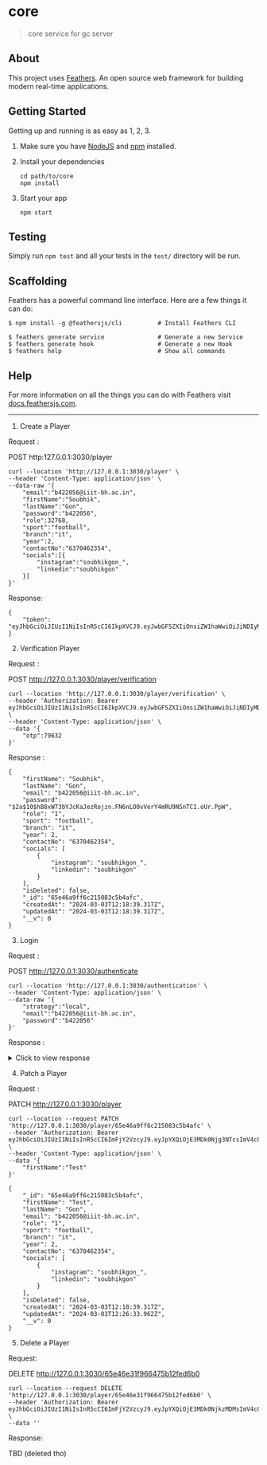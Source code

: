 # core

> core service for gc server

## About

This project uses [Feathers](http://feathersjs.com). An open source web framework for building modern real-time applications.

## Getting Started

Getting up and running is as easy as 1, 2, 3.

1. Make sure you have [NodeJS](https://nodejs.org/) and [npm](https://www.npmjs.com/) installed.
2. Install your dependencies

    ```
    cd path/to/core
    npm install
    ```

3. Start your app

    ```
    npm start
    ```

## Testing

Simply run `npm test` and all your tests in the `test/` directory will be run.

## Scaffolding

Feathers has a powerful command line interface. Here are a few things it can do:

```
$ npm install -g @feathersjs/cli          # Install Feathers CLI

$ feathers generate service               # Generate a new Service
$ feathers generate hook                  # Generate a new Hook
$ feathers help                           # Show all commands
```

## Help

For more information on all the things you can do with Feathers visit [docs.feathersjs.com](http://docs.feathersjs.com).

-----------------------------------------------------

1. Create a Player

Request : 

POST http:127.0.0.1:3030/player

```
curl --location 'http://127.0.0.1:3030/player' \
--header 'Content-Type: application/json' \
--data-raw '{
    "email":"b422056@iiit-bh.ac.in",
    "firstName":"Soubhik",
    "lastName":"Gon",
    "password":"b422056",
    "role":32768,
    "sport":"football",
    "branch":"it",
    "year":2,
    "contactNo":"6370462354",
    "socials":[{
        "instagram":"soubhikgon_",
        "linkedin":"soubhikgon"
    }]
}'
```

Response: 

```
{
    "token": "eyJhbGciOiJIUzI1NiIsInR5cCI6IkpXVCJ9.eyJwbGF5ZXIiOnsiZW1haWwiOiJiNDIyMDU2QGlpaXQtYmguYWMuaW4iLCJmaXJzdE5hbWUiOiJTb3ViaGlrIiwibGFzdE5hbWUiOiJHb24iLCJwYXNzd29yZCI6IiQyYSQxMCRoQjh4VzczYllKY0thSmV6Um9qem4uRk42bkxPMHZWZXJZNG1SVTlOU25UQzEub1VyLlBwVyIsInJvbGUiOjEsInNwb3J0IjoiZm9vdGJhbGwiLCJicmFuY2giOiJpdCIsInllYXIiOjIsImNvbnRhY3RObyI6IjYzNzA0NjIzNTQiLCJzb2NpYWxzIjpbeyJpbnN0YWdyYW0iOiJzb3ViaGlrZ29uXyIsImxpbmtlZGluIjoic291Ymhpa2dvbiJ9XX0sIm90cCI6Nzk2MzIsImlhdCI6MTcwOTQ2NzU1Nn0.PJW_PJnrrbGM1bbKfac7qWGXHHn5N0Mnw79zFG7ZtUA"
}
```


2. Verification Player

Request :

POST http://127.0.0.1:3030/player/verification

```
curl --location 'http://127.0.0.1:3030/player/verification' \
--header 'Authorization: Bearer eyJhbGciOiJIUzI1NiIsInR5cCI6IkpXVCJ9.eyJwbGF5ZXIiOnsiZW1haWwiOiJiNDIyMDU2QGlpaXQtYmguYWMuaW4iLCJmaXJzdE5hbWUiOiJTb3ViaGlrIiwibGFzdE5hbWUiOiJHb24iLCJwYXNzd29yZCI6IiQyYSQxMCRoQjh4VzczYllKY0thSmV6Um9qem4uRk42bkxPMHZWZXJZNG1SVTlOU25UQzEub1VyLlBwVyIsInJvbGUiOjEsInNwb3J0IjoiZm9vdGJhbGwiLCJicmFuY2giOiJpdCIsInllYXIiOjIsImNvbnRhY3RObyI6IjYzNzA0NjIzNTQiLCJzb2NpYWxzIjpbeyJpbnN0YWdyYW0iOiJzb3ViaGlrZ29uXyIsImxpbmtlZGluIjoic291Ymhpa2dvbiJ9XX0sIm90cCI6Nzk2MzIsImlhdCI6MTcwOTQ2NzU1Nn0.PJW_PJnrrbGM1bbKfac7qWGXHHn5N0Mnw79zFG7ZtUA' \
--header 'Content-Type: application/json' \
--data '{
    "otp":79632
}'
```

Response :

```
{
    "firstName": "Soubhik",
    "lastName": "Gon",
    "email": "b422056@iiit-bh.ac.in",
    "password": "$2a$10$hB8xW73bYJcKaJezRojzn.FN6nLO0vVerY4mRU9NSnTC1.oUr.PpW",
    "role": "1",
    "sport": "football",
    "branch": "it",
    "year": 2,
    "contactNo": "6370462354",
    "socials": [
        {
            "instagram": "soubhikgon_",
            "linkedin": "soubhikgon"
        }
    ],
    "isDeleted": false,
    "_id": "65e46a9ff6c215083c5b4afc",
    "createdAt": "2024-03-03T12:18:39.317Z",
    "updatedAt": "2024-03-03T12:18:39.317Z",
    "__v": 0
}
```

3. Login 

Request :

POST http://127.0.0.1:3030/authenticate

```
curl --location 'http://127.0.0.1:3030/authentication' \
--header 'Content-Type: application/json' \
--data-raw '{
    "strategy":"local",
    "email":"b422056@iiit-bh.ac.in",
    "password":"b422056"
}'
```

Response :

<details>
<summary>Click to view response </summary>

```
{
    "accessToken": "eyJhbGciOiJIUzI1NiIsInR5cCI6ImFjY2VzcyJ9.eyJpYXQiOjE3MDk0Njg0NzgsImV4cCI6MTc0MTAwNDQ3OCwiYXVkIjoiaHR0cHM6Ly95b3VyZG9tYWluLmNvbSIsImlzcyI6ImZlYXRoZXJzIiwic3ViIjoiNjVlNDZhOWZmNmMyMTUwODNjNWI0YWZjIiwianRpIjoiYjNiZmE0NjktNjdiMS00ZWNmLTkyZWItNTMwZWI0OWVkZjFlIn0.ji7tjDmk-e99XZxy6N77FpOok2QNGBsZfoI-IiMskME",
    "authentication": {
        "strategy": "local",
        "accessToken": "eyJhbGciOiJIUzI1NiIsInR5cCI6ImFjY2VzcyJ9.eyJpYXQiOjE3MDk0Njg0NzgsImV4cCI6MTc0MTAwNDQ3OCwiYXVkIjoiaHR0cHM6Ly95b3VyZG9tYWluLmNvbSIsImlzcyI6ImZlYXRoZXJzIiwic3ViIjoiNjVlNDZhOWZmNmMyMTUwODNjNWI0YWZjIiwianRpIjoiYjNiZmE0NjktNjdiMS00ZWNmLTkyZWItNTMwZWI0OWVkZjFlIn0.ji7tjDmk-e99XZxy6N77FpOok2QNGBsZfoI-IiMskME",
        "payload": {
            "iat": 1709468478,
            "exp": 1741004478,
            "aud": "https://yourdomain.com",
            "iss": "feathers",
            "sub": "65e46a9ff6c215083c5b4afc",
            "jti": "b3bfa469-67b1-4ecf-92eb-530eb49edf1e"
        }
    },
    "player": {
        "_id": "65e46a9ff6c215083c5b4afc",
        "firstName": "Soubhik",
        "lastName": "Gon",
        "email": "b422056@iiit-bh.ac.in",
        "role": "1",
        "sport": "football",
        "branch": "it",
        "year": 2,
        "contactNo": "6370462354",
        "socials": [
            {
                "instagram": "soubhikgon_",
                "linkedin": "soubhikgon"
            }
        ],
        "isDeleted": false,
        "createdAt": "2024-03-03T12:18:39.317Z",
        "updatedAt": "2024-03-03T12:18:39.317Z",
        "__v": 0
    }
}
```

</details>

4. Patch a Player 

Request : 

PATCH http://127.0.0.1:3030/player

```
curl --location --request PATCH 'http://127.0.0.1:3030/player/65e46a9ff6c215083c5b4afc' \
--header 'Authorization: Bearer eyJhbGciOiJIUzI1NiIsInR5cCI6ImFjY2VzcyJ9.eyJpYXQiOjE3MDk0Njg3NTcsImV4cCI6MTc0MTAwNDc1NywiYXVkIjoiaHR0cHM6Ly95b3VyZG9tYWluLmNvbSIsImlzcyI6ImZlYXRoZXJzIiwic3ViIjoiNjVlNDZhOWZmNmMyMTUwODNjNWI0YWZjIiwianRpIjoiMGMxNjBhYTItZGM0OC00ZjdjLWEwYmEtYWU3OWQxNTQ2NTY4In0.hwgaTxyfROYHUuWdn4rsTYpfcdq0sfq82iqipqy_RbY' \
--header 'Content-Type: application/json' \
--data '{
    "firstName":"Test"
}'
```

```
{
    "_id": "65e46a9ff6c215083c5b4afc",
    "firstName": "Test",
    "lastName": "Gon",
    "email": "b422056@iiit-bh.ac.in",
    "role": "1",
    "sport": "football",
    "branch": "it",
    "year": 2,
    "contactNo": "6370462354",
    "socials": [
        {
            "instagram": "soubhikgon_",
            "linkedin": "soubhikgon"
        }
    ],
    "isDeleted": false,
    "createdAt": "2024-03-03T12:18:39.317Z",
    "updatedAt": "2024-03-03T12:26:33.962Z",
    "__v": 0
}
```

5. Delete a Player

Request: 

DELETE http://127.0.0.1:3030/65e46e31f966475b12fed6b0

```
curl --location --request DELETE 'http://127.0.0.1:3030/player/65e46e31f966475b12fed6b0' \
--header 'Authorization: Bearer eyJhbGciOiJIUzI1NiIsInR5cCI6ImFjY2VzcyJ9.eyJpYXQiOjE3MDk0NjkzMDMsImV4cCI6MTc0MTAwNTMwMywiYXVkIjoiaHR0cHM6Ly95b3VyZG9tYWluLmNvbSIsImlzcyI6ImZlYXRoZXJzIiwic3ViIjoiNjVlNDZlMzFmOTY2NDc1YjEyZmVkNmIwIiwianRpIjoiMDA2ZTdhZWMtMDFiNS00MGFmLTg0Y2QtMGM3MTNhMGNkYTk5In0.nPp332b4H0_iswyT0xrL899Q6eqZHnJGElsIbb7Dlf0' \
--data ''
```

Response:

TBD (deleted tho)
